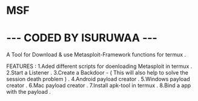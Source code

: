 # MSF
# --- CODED BY ISURUWAA ---
A Tool for Download & use Metasploit-Framework functions for termux .

FEATURES :
1.Aded different scripts for doenloading Metasploit in termux .
2.Start a Listener .
3.Create a Backdoor - ( This will also help to solve the session death problem ) .
4.Android payload creator .
5.Windows payload creator .
6.Mac payload creator .
7.Install apk-tool in termux .
8.Bind a app with the payload .

